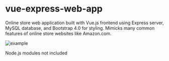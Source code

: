# vue-express-web-app

Online store web application built with Vue.js frontend using Express server, MySQL database, and Bootstrap 4.0 for styling. Mimicks many common features  of online store websites like Amazon.com.

![example](/img/demo.PNG)

Node.js modules not included

